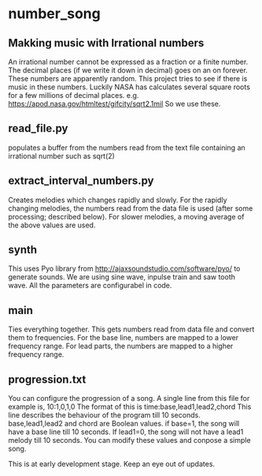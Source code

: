 # number_song

## Makking music with Irrational numbers
An irrational number cannot be expressed as a fraction or a finite number. 
The decimal places (if we write it down in decimal) goes on an on forever.
These numbers are apparently random.
This project tries to see if there is music in these numbers. 
Luckily NASA has calculates several square roots for a few millions of decimal places. 
e.g. https://apod.nasa.gov/htmltest/gifcity/sqrt2.1mil
So we use these. 

## read_file.py 
populates a buffer from the numbers read from the text file containing an irrational number 
such as sqrt(2)

## extract_interval_numbers.py
Creates melodies which changes rapidly and slowly. 
For the rapidly changing melodies, the numbers read from the data file is used (after some processing; described below).
For slower melodies, a moving average of the above values are used. 

## synth
This uses Pyo library from http://ajaxsoundstudio.com/software/pyo/
to generate sounds. We are using sine wave, inpulse train and saw tooth wave. 
All the parameters are configurabel in code. 

## main
Ties everything together. This gets numbers read from data file
and convert them to frequencies. For the base line, numbers are mapped to a 
lower frequency range. For lead parts, the numbers are mapped to a higher 
frequency range. 

## progression.txt
You can configure the progression of a song.
A single line from this file for example is,
10:1,0,1,0
The format of this is 
time:base,lead1,lead2,chord
This line describes the behaviour of the program till 10 seconds. 
base,lead1,lead2 and chord are Boolean values. 
if base=1, the song will have a base line till 10 seconds. 
If lead1=0, the song will not have a lead1 melody till 10 seconds. 
You can modify these values and conpose a simple song. 

This is at early development stage. Keep an eye out of updates. 

